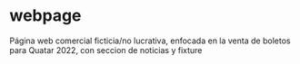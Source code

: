 # webpage
Página web comercial ficticia/no lucrativa, enfocada en la venta de boletos para Quatar 2022, con seccion de noticias y fixture
